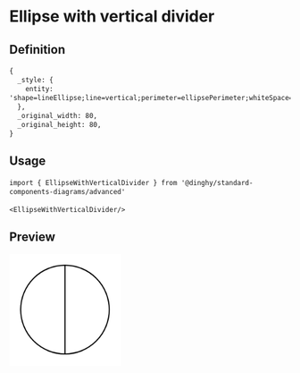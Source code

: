 # Ellipse with vertical divider

## Definition

```
{
  _style: { 
    entity: 'shape=lineEllipse;line=vertical;perimeter=ellipsePerimeter;whiteSpace=wrap;html=1;backgroundOutline=1;',
  },
  _original_width: 80,
  _original_height: 80,
}
```

## Usage

```
import { EllipseWithVerticalDivider } from '@dinghy/standard-components-diagrams/advanced'

<EllipseWithVerticalDivider/>
```

## Preview

<img src="./ellipse-with-vertical-divider.png" width="200"/>
